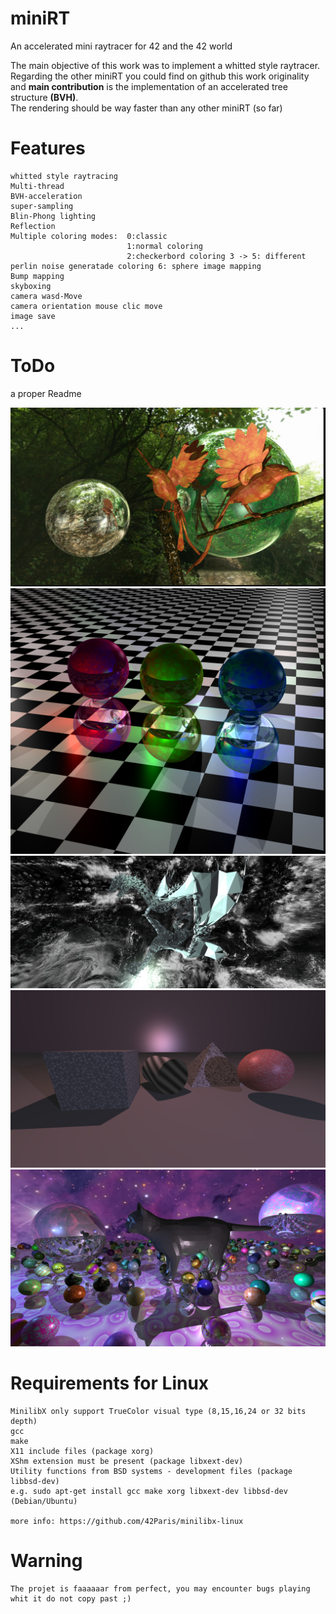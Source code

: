# miniRT
An accelerated mini raytracer for 42 and the 42 world

The main objective of this work was to implement a whitted style raytracer.  
Regarding the other miniRT you could find on github this work originality and **main contribution** is the implementation of an accelerated tree structure **(BVH)**.  
The rendering should be way faster than any other miniRT (so far)   
# Features
    whitted style raytracing
    Multi-thread
    BVH-acceleration
    super-sampling
    Blin-Phong lighting
    Reflection
    Multiple coloring modes:  0:classic 
                              1:normal coloring 
                              2:checkerbord coloring 3 -> 5: different perlin noise generatade coloring 6: sphere image mapping
    Bump mapping
    skyboxing
    camera wasd-Move
    camera orientation mouse clic move
    image save
    ...

# ToDo
  a proper Readme

![alt text](https://github.com/LesChats/miniRT/blob/master/images/birds.jpg)
![alt text](https://github.com/LesChats/miniRT/blob/master/images/reflexion.jpg)
![alt text](https://github.com/LesChats/miniRT/blob/master/images/dragon.jpg)
![alt text](https://github.com/LesChats/miniRT/blob/master/images/coumponds.jpg)
![alt text](https://github.com/LesChats/miniRT/blob/master/images/cat.jpg)

# Requirements for Linux

    MinilibX only support TrueColor visual type (8,15,16,24 or 32 bits depth)
    gcc
    make
    X11 include files (package xorg)
    XShm extension must be present (package libxext-dev)
    Utility functions from BSD systems - development files (package libbsd-dev)
    e.g. sudo apt-get install gcc make xorg libxext-dev libbsd-dev (Debian/Ubuntu)
    
    more info: https://github.com/42Paris/minilibx-linux
# Warning
    
    The projet is faaaaaar from perfect, you may encounter bugs playing whit it do not copy past ;)
